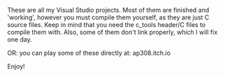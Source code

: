 These are all my Visual Studio projects.
Most of them are finished and 'working', however you must compile them yourself, as they are just C source files.
Keep in mind that you need the c_tools header/C files to compile them with.
Also, some of them don't link properly, which I will fix one day.

OR: you can play some of these directly at: ap308.itch.io

Enjoy!
